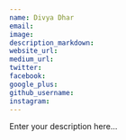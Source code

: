 ```yaml
---
name: Divya Dhar
email:
image:
description_markdown:
website_url:
medium_url:
twitter:
facebook:
google_plus:
github_username:
instagram:
---
```


Enter your description here...
